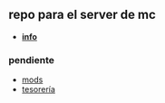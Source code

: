 ## repo para el server de mc

- [**info**](https://github.com/mardevour/mc-server/blob/main/md/info.md)

### pendiente

- [mods](https://github.com/mardevour/mc-server/blob/main/md/mods.md)
- [tesorería]()
